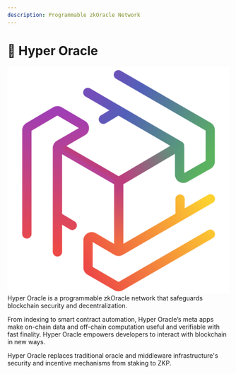 ```yaml
---
description: Programmable zkOracle Network
---
```


# 🌈 Hyper Oracle

<img src=".gitbook/assets/hoLogoNoBG.png" alt="" data-size="line">Hyper Oracle is a programmable zkOracle network that safeguards blockchain security and decentralization.&#x20;

From indexing to smart contract automation, Hyper Oracle’s meta apps make on-chain data and off-chain computation useful and verifiable with fast finality. Hyper Oracle empowers developers to interact with blockchain in new ways.

Hyper Oracle replaces traditional oracle and middleware infrastructure's security and incentive mechanisms from staking to ZKP.
